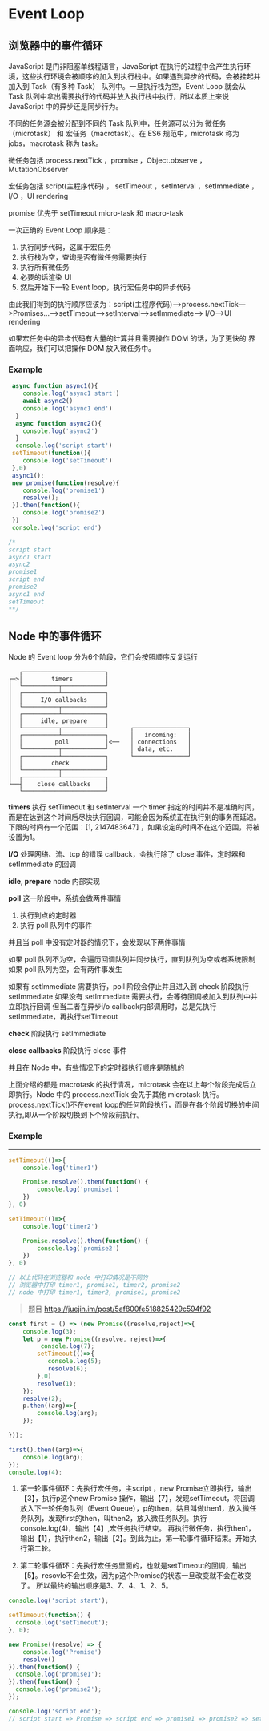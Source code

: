 # Event Loop

## 浏览器中的事件循环

JavaScript 是门非阻塞单线程语言，JavaScript 在执行的过程中会产生执行环境，这些执行环境会被顺序的加入到执行栈中。如果遇到异步的代码，会被挂起并加入到 Task（有多种 Task） 队列中。一旦执行栈为空，Event Loop 就会从 Task 队列中拿出需要执行的代码并放入执行栈中执行，所以本质上来说 JavaScript 中的异步还是同步行为。

不同的任务源会被分配到不同的 Task 队列中，任务源可以分为 微任务（microtask） 和 宏任务（macrotask）。在 ES6 规范中，microtask 称为 jobs，macrotask 称为 task。

微任务包括 process.nextTick ，promise ，Object.observe ，MutationObserver

宏任务包括 script(主程序代码) ， setTimeout ，setInterval ，setImmediate ，I/O ，UI rendering

promise 优先于 setTimeout micro-task 和 macro-task

一次正确的 Event Loop 顺序是：

1. 执行同步代码，这属于宏任务
2. 执行栈为空，查询是否有微任务需要执行
3. 执行所有微任务
4. 必要的话渲染 UI
5. 然后开始下一轮 Event loop，执行宏任务中的异步代码

由此我们得到的执行顺序应该为：script(主程序代码)—>process.nextTick—>Promises…——>setTimeout——>setInterval——>setImmediate——> I/O——>UI rendering

如果宏任务中的异步代码有大量的计算并且需要操作 DOM 的话，为了更快的 界面响应，我们可以把操作 DOM 放入微任务中。

### Example

```javascript
 async function async1(){
    console.log('async1 start')
    await async2()
    console.log('async1 end')
  }
  async function async2(){
    console.log('async2')
  }
  console.log('script start')
 setTimeout(function(){
    console.log('setTimeout') 
 },0)  
 async1();
 new promise(function(resolve){
    console.log('promise1')
    resolve();
 }).then(function(){
    console.log('promise2')
 })
 console.log('script end')

/*
script start
async1 start
async2
promise1
script end
promise2
async1 end
setTimeout
**/
```

## Node 中的事件循环

Node 的 Event loop 分为6个阶段，它们会按照顺序反复运行

```
   ┌───────────────────────┐
┌─>│        timers         │
│  └──────────┬────────────┘
│  ┌──────────┴────────────┐
│  │     I/O callbacks     │
│  └──────────┬────────────┘
│  ┌──────────┴────────────┐
│  │     idle, prepare     │
│  └──────────┬────────────┘      ┌───────────────┐
│  ┌──────────┴────────────┐      │   incoming:   │
│  │         poll          │<──   │ connections   │
│  └──────────┬────────────┘      │ data, etc.    │
│  ┌──────────┴────────────┐      └───────────────┘
│  │        check          │
│  └──────────┬────────────┘
│  ┌──────────┴────────────┐
└──┤    close callbacks    │
   └───────────────────────┘
```

**timers** 执行 setTimeout 和 setInterval
一个 timer 指定的时间并不是准确时间，而是在达到这个时间后尽快执行回调，可能会因为系统正在执行别的事务而延迟。
下限的时间有一个范围：[1, 2147483647] ，如果设定的时间不在这个范围，将被设置为1。

**I/O** 处理网络、流、tcp 的错误 callback，会执行除了 close 事件，定时器和 setImmediate 的回调

**idle, prepare** node 内部实现

**poll** 这一阶段中，系统会做两件事情

1. 执行到点的定时器
2. 执行 poll 队列中的事件

并且当 poll 中没有定时器的情况下，会发现以下两件事情

如果 poll 队列不为空，会遍历回调队列并同步执行，直到队列为空或者系统限制
如果 poll 队列为空，会有两件事发生

如果有 setImmediate 需要执行，poll 阶段会停止并且进入到 check 阶段执行 setImmediate
如果没有 setImmediate 需要执行，会等待回调被加入到队列中并立即执行回调
但当二者在异步i/o callback内部调用时，总是先执行setImmediate，再执行setTimeout

**check** 阶段执行 setImmediate

**close callbacks** 阶段执行 close 事件

并且在 Node 中，有些情况下的定时器执行顺序是随机的

上面介绍的都是 macrotask 的执行情况，microtask 会在以上每个阶段完成后立即执行。Node 中的 process.nextTick 会先于其他 microtask 执行。process.nextTick()不在event loop的任何阶段执行，而是在各个阶段切换的中间执行,即从一个阶段切换到下个阶段前执行。

### Example

---

```javascript
setTimeout(()=>{
    console.log('timer1')

    Promise.resolve().then(function() {
        console.log('promise1')
    })
}, 0)

setTimeout(()=>{
    console.log('timer2')

    Promise.resolve().then(function() {
        console.log('promise2')
    })
}, 0)

// 以上代码在浏览器和 node 中打印情况是不同的
// 浏览器中打印 timer1, promise1, timer2, promise2
// node 中打印 timer1, timer2, promise1, promise2
```


> 题目 https://juejin.im/post/5af800fe518825429c594f92

```javascript
const first = () => (new Promise((resolve,reject)=>{
    console.log(3);
    let p = new Promise((resolve, reject)=>{
         console.log(7);
        setTimeout(()=>{
           console.log(5);
           resolve(6); 
        },0)
        resolve(1);
    }); 
    resolve(2);
    p.then((arg)=>{
        console.log(arg);
    });

}));

first().then((arg)=>{
    console.log(arg);
});
console.log(4);
```

1. 第一轮事件循环：先执行宏任务，主script ，new Promise立即执行，输出【3】，执行p这个new Promise 操作，输出【7】，发现setTimeout，将回调放入下一轮任务队列（Event Queue），p的then，姑且叫做then1，放入微任务队列，发现first的then，叫then2，放入微任务队列。执行console.log(4)，输出【4】,宏任务执行结束。
再执行微任务，执行then1，输出【1】，执行then2，输出【2】。到此为止，第一轮事件循环结束。开始执行第二轮。

2. 第二轮事件循环：先执行宏任务里面的，也就是setTimeout的回调，输出【5】。resovle不会生效，因为p这个Promise的状态一旦改变就不会在改变了。 所以最终的输出顺序是3、7、4、1、2、5。


```javascript
console.log('script start');

setTimeout(function() {
  console.log('setTimeout');
}, 0);

new Promise((resolve) => {
    console.log('Promise')
    resolve()
}).then(function() {
  console.log('promise1');
}).then(function() {
  console.log('promise2');
});

console.log('script end');
// script start => Promise => script end => promise1 => promise2 => setTimeout
```